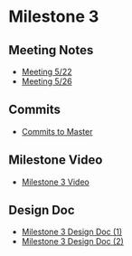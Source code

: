# Milestone 3

## Meeting Notes

- [Meeting 5/22](https://github.com/ECS153/final-project-mljm/blob/master/Meeting/Meeting%200522.md)
- [Meeting 5/26](https://github.com/ECS153/final-project-mljm/blob/master/Meeting/Meeting%200526.md)
## Commits

- [Commits to Master](https://github.com/ECS153/final-project-mljm/commits/master)

  

## Milestone Video

- [Milestone 3 Video]()

## Design Doc

 - [Milestone 3 Design Doc (1)](https://docs.google.com/document/d/1DTKZAFvdfNq2dDvrBXXAKG1-meygyvQkRtnXiMniDLM/edit?usp=sharing)
 - [Milestone 3 Design Doc (2)]()


